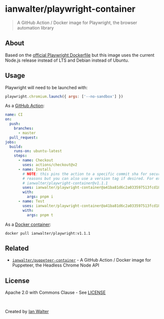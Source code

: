 # ianwalter/playwright-container
> A GitHub Action / Docker image for Playwright, the browser automation library

## About

Based on the [official Playwright Dockerfile][playwrightDockerfileUrl] but this
image uses the current Node.js release instead of LTS and Debian instead of
Ubuntu.

## Usage

Playwright will need to be launched with:

```js
playwright.chromium.launch({ args: ['--no-sandbox'] })
```

As a [GitHub Action][actionsUrl]:

```yml
name: CI
on:
  push:
    branches:
      - master
  pull_request:
jobs:
  build:
    runs-on: ubuntu-latest
    steps:
      - name: Checkout
        uses: actions/checkout@v2
      - name: Install
        # NOTE: this pins the action to a specific commit sha for security
        # reasons but you can also use a version tag if desired. For example:
        # ianwalter/playwright-container@v1.1.1
        uses: ianwalter/playwright-container@a41ba81d6c2a033597513fcd189801c512244b7e
        with:
          args: pnpm i
      - name: Test
        uses: ianwalter/playwright-container@a41ba81d6c2a033597513fcd189801c512244b7e
        with:
          args: pnpm t
```

As a [Docker container][dockerUrl]:

```console
docker pull ianwalter/playwright:v1.1.1
```

## Related

* [`ianwalter/puppeteer-container`][puppeteerUrl] - A GitHub Action / Docker
  image for Puppeteer, the Headless Chrome Node API

## License

Apache 2.0 with Commons Clause - See [LICENSE][licenseUrl]

&nbsp;

Created by [Ian Walter](https://ianwalter.dev)

[playwrightDockerfileUrl]: https://github.com/microsoft/playwright/blob/master/docs/docker/Dockerfile.bionic
[actionsUrl]: https://github.com/features/actions
[dockerUrl]: https://hub.docker.com/r/ianwalter/playwright
[puppeteerUrl]: https://github.com/ianwalter/puppeteer-container
[licenseUrl]: https://github.com/ianwalter/playwright-container/blob/master/LICENSE
